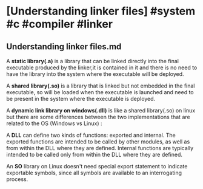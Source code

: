 # [Understanding linker files] #system #c #compiler #linker

## Understanding linker files.md

A **static library(.a)** is a library that can be linked directly into the final executable produced by the linker,it is contained in it and there is no need to have the library into the system where the executable will be deployed.

A **shared library(.so)** is a library that is linked but not embedded in the final executable, so will be loaded when the executable is launched and need to be present in the system where the executable is deployed.

A **dynamic link library on windows(.dll)** is like a shared library(.so) on linux but there are some differences between the two implementations that are related to the OS (Windows vs Linux) :

A **DLL** can define two kinds of functions: exported and internal. The exported functions are intended to be called by other modules, as well as from within the DLL where they are defined. Internal functions are typically intended to be called only from within the DLL where they are defined.

An **SO** library on Linux doesn't need special export statement to indicate exportable symbols, since all symbols are available to an interrogating process.

